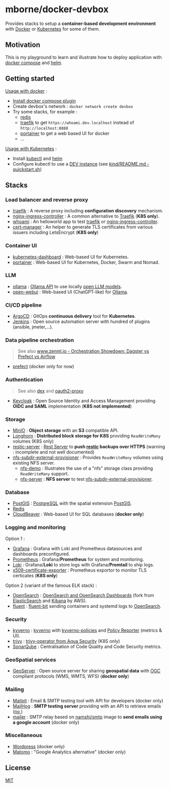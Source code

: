 # mborne/docker-devbox

Provides stacks to setup a **container-based development environment** with [Docker](docs/docker.md) or [Kubernetes](docs/kubernetes.md) for some of them.

## Motivation

This is my playground to learn and illustrate how to deploy application with [docker compose](https://docs.docker.com/compose/) and [helm](https://helm.sh/).

## Getting started

[Usage with docker](docs/docker.md) :

* [Install docker compose plugin](https://docs.docker.com/compose/install/linux/)
* Create devbox's network : `docker network create devbox`
* Try some stacks, for example :
  * [redis](redis/README.md)
  * [traefik](traefik/README.md) to get `https://whoami.dev.localhost` instead of `http://localhost:8888`
  * [portainer](portainer/README.md) to get a web based UI for docker
  * ...

[Usage with Kubernetes](docs/kubernetes.md) :

* Install [kubectl](https://kubernetes.io/docs/tasks/tools/#kubectl) and [helm](https://helm.sh/docs/intro/install/)
* Configure kubectl to use a [DEV instance](docs/kubernetes-dev.md) (see [kind/README.md - quickstart.sh](kind/README.md))

## Stacks

### Load balancer and reverse proxy

* [traefik](traefik/README.md) : A reverse proxy including **configuration discovery** mechanism.
* [nginx-ingress-controller](nginx-ingress-controller/README.md) : A common alternative to [Traefik](traefik/README.md) (**K8S only**).
* [whoami](whoami/README.md) : An helloworld app to test [traefik](traefik/README.md) or [nginx-ingress-controller](nginx-ingress-controller/README.md).
* [cert-manager](cert-manager/README.md) :  An helper to generate TLS certificates from various issuers including LetsEncrypt (**K8S only**)

### Container UI

* [kubernetes-dashboard](kubernetes-dashboard/README.md) : Web-based UI for Kubernetes.
* [portainer](portainer/README.md) : Web-based UI for Kubernetes, Docker, Swarm and Nomad.

### LLM

* [ollama](ollama/README.md) : [Ollama API](https://github.com/likelovewant/ollama-for-amd/blob/main/docs/api.md) to use locally [open LLM models](https://ollama.com/search).
* [open-webui](open-webui/README.md) : Web-based UI (ChatGPT-like) for [Ollama](ollama/README.md).

### CI/CD pipeline

* [ArgoCD](argocd/README.md) : GitOps **continuous delivery** tool for **Kubernetes**.
* [Jenkins](jenkins/README.md) : Open source automation server with hundred of plugins (ansible, jmeter,...).

### Data pipeline orchestration

> See also [www.zenml.io - Orchestration Showdown: Dagster vs Prefect vs Airflow](https://www.zenml.io/blog/orchestration-showdown-dagster-vs-prefect-vs-airflow)

* [prefect](prefect/README.md) (docker only for now)

### Authentication

> See also [dex](https://github.com/dexidp/dex#readme) and [oauth2-proxy](https://oauth2-proxy.github.io/oauth2-proxy/)

* [Keycloak](keycloak/README.md) : Open Source Identity and Access Management providing **OIDC and SAML** implementation (**K8S not implemented**)

### Storage

* [MinIO](minio/README.md) : **Object storage** with an **S3** compatible API.
* [Longhorn](longhorn/README.md) : **Distributed block storage for K8S** providing `ReadWriteMany` volumes (K8S only)
* [restic-server](restic-server/README.md) : [Rest Server](https://github.com/restic/rest-server#readme) to **push [restic](https://restic.net/) backups over HTTPS** (warning : incomplete and not well documented)
* [nfs-subdir-external-provisioner](nfs-subdir-external-provisioner/README.md) : Provides `ReadWriteMany` volumes using existing NFS server.
    * [nfs-demo](nfs-demo/README.md) : Illustrates the use of a "nfs" storage class providing `ReadWriteMany` support.
    * [nfs-server](nfs-server/README.md) : **NFS server** to test [nfs-subdir-external-provisioner](nfs-subdir-external-provisioner/README.md).
 
### Database

* [PostGIS](postgis/README.md) : [PostgreSQL](https://www.postgresql.org/) with the spatial extension [PostGIS](https://postgis.net/).
* [Redis](redis/README.md)
* [CloudBeaver](cloudbeaver/README.md) : Web-based UI for SQL databases (**docker only**)

### Logging and monitoring

Option 1 :

* [Grafana](grafana/README.md) : Grafana with Loki and Prometheus datasources and dashboards preconfigured.
* [Prometheus](prometheus/README.md) : Grafana/**Prometheus** for system and monitoring.
* [Loki](loki/README.md) : Grafana/**Loki** to store logs with Grafana/**Promtail** to ship logs.
* [x509-certificate-exporter](x509-certificate-exporter/README.md) : Prometheus exportor to monitor TLS certicates (**K8S only**)

Option 2 (variant of the famous ELK stack) :

* [OpenSearch](opensearch/README.md) : [OpenSearch and OpenSearch Dashboards](https://docs.opensearch.org/docs/latest/about/) (fork from [ElasticSearch](https://www.elastic.co/fr/elasticsearch/) and [Kibana](https://www.elastic.co/fr/kibana) by AWS).
* [fluent](fluent/README.md) : [fluent-bit](https://docs.fluentbit.io/manual) sending containers and systemd logs to [OpenSearch](opensearch/README.md).

### Security

* [kyverno](kyverno/README.md) : [kyverno](https://artifacthub.io/packages/helm/kyverno/kyverno) with [kyverno-policies](https://artifacthub.io/packages/helm/kyverno/kyverno-policies) and [Policy Reporter](https://kyverno.github.io/policy-reporter/) (metrics & UI).
* [trivy](trivy/README.md) : [trivy-operator from Aqua Security](https://github.com/aquasecurity/trivy-operator#readme) (K8S only)
* [SonarQube](sonarqube/README.md) : Centralisation of Code Quality and Code Security metrics.

### GeoSpatial services

* [GeoServer](geoserver/README.md) : Open source server for sharing **geospatial data** with [OGC](https://www.ogc.org/) compliant protocols (WMS, WMTS, WFS) (**docker only**)

### Mailing

* [Mailpit](mailpit/README.md) : Email & SMTP testing tool with API for developers (docker only)
* [MailHog](mailhog/README.md) : **SMTP testing server** providing with an API to retrieve emails ([no ](https://github.com/mailhog/MailHog/issues/442#issuecomment-1493415258))
* [mailer](mailer/README.md) : SMTP relay based on [namshi/smtp](https://hub.docker.com/r/namshi/smtp) image to **send emails using a google account** (docker only)

### Miscellaneous

* [Wordpress](wordpress/README.md) (docker only)
* [Matomo](matomo/README.md) : "Google Analytics alternative" (docker only)

## License

[MIT](LICENSE)
